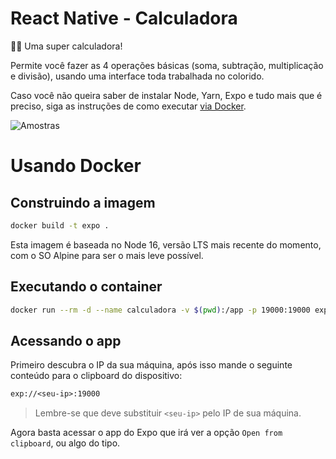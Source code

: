 # React Native - Calculadora

🐱‍🏍 Uma super calculadora!

Permite você fazer as 4 operações básicas (soma, subtração, multiplicação e
divisão), usando uma interface toda trabalhada no colorido.

Caso você não queira saber de instalar Node, Yarn, Expo e tudo mais que é
preciso, siga as instruções de como executar [via Docker](#usando-docker).

![Amostras](https://user-images.githubusercontent.com/53984490/154589882-c4e405a7-6889-4e52-8139-006e95b1e571.png)

# Usando Docker

## Construindo a imagem

```bash
docker build -t expo .
```
Esta imagem é baseada no Node 16, versão LTS mais recente do momento, com o SO
Alpine para ser o mais leve possível.

## Executando o container

```bash
docker run --rm -d --name calculadora -v $(pwd):/app -p 19000:19000 expo sh ./start.sh
```

## Acessando o app

Primeiro descubra o IP da sua máquina, após isso mande o seguinte conteúdo para
o clipboard do dispositivo:

```txt
exp://<seu-ip>:19000
```

> Lembre-se que deve substituir `<seu-ip>` pelo IP de sua máquina.

Agora basta acessar o app do Expo que irá ver a opção `Open from clipboard`,
ou algo do tipo.
